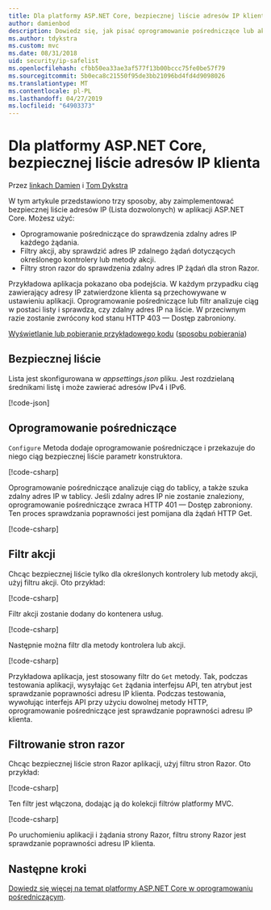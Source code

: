 ```yaml
---
title: Dla platformy ASP.NET Core, bezpiecznej liście adresów IP klienta
author: damienbod
description: Dowiedz się, jak pisać oprogramowanie pośredniczące lub akcji filtry, aby sprawdzić poprawność zdalnych adresów IP na liście zatwierdzonych adresów IP.
ms.author: tdykstra
ms.custom: mvc
ms.date: 08/31/2018
uid: security/ip-safelist
ms.openlocfilehash: cfbb50ea33ae3af577f13b00bccc75fe0be57f79
ms.sourcegitcommit: 5b0eca8c21550f95de3bb21096bd4fd4d9098026
ms.translationtype: MT
ms.contentlocale: pl-PL
ms.lasthandoff: 04/27/2019
ms.locfileid: "64903373"
---
```

# <a name="client-ip-safelist-for-aspnet-core"></a>Dla platformy ASP.NET Core, bezpiecznej liście adresów IP klienta

Przez [linkach Damien](https://twitter.com/damien_bod) i [Tom Dykstra](https://github.com/tdykstra)
 
W tym artykule przedstawiono trzy sposoby, aby zaimplementować bezpiecznej liście adresów IP (Lista dozwolonych) w aplikacji ASP.NET Core. Możesz użyć:

* Oprogramowanie pośredniczące do sprawdzenia zdalny adres IP każdego żądania.
* Filtry akcji, aby sprawdzić adres IP zdalnego żądań dotyczących określonego kontrolery lub metody akcji.
* Filtry stron razor do sprawdzenia zdalny adres IP żądań dla stron Razor.

Przykładowa aplikacja pokazano oba podejścia. W każdym przypadku ciąg zawierający adresy IP zatwierdzone klienta są przechowywane w ustawieniu aplikacji. Oprogramowanie pośredniczące lub filtr analizuje ciąg w postaci listy i sprawdza, czy zdalny adres IP na liście. W przeciwnym razie zostanie zwrócony kod stanu HTTP 403 — Dostęp zabroniony.

[Wyświetlanie lub pobieranie przykładowego kodu](https://github.com/aspnet/AspNetCore.Docs/tree/master/aspnetcore/security/ip-safelist/samples/2.x/ClientIpAspNetCore) ([sposobu pobierania](xref:index#how-to-download-a-sample))

## <a name="the-safelist"></a>Bezpiecznej liście

Lista jest skonfigurowana w *appsettings.json* pliku. Jest rozdzielaną średnikami listę i może zawierać adresów IPv4 i IPv6.

[!code-json[](ip-safelist/samples/2.x/ClientIpAspNetCore/appsettings.json?highlight=2)]

## <a name="middleware"></a>Oprogramowanie pośredniczące

`Configure` Metoda dodaje oprogramowanie pośredniczące i przekazuje do niego ciąg bezpiecznej liście parametr konstruktora.

[!code-csharp[](ip-safelist/samples/2.x/ClientIpAspNetCore/Startup.cs?name=snippet_Configure&highlight=7)]

Oprogramowanie pośredniczące analizuje ciąg do tablicy, a także szuka zdalny adres IP w tablicy. Jeśli zdalny adres IP nie zostanie znaleziony, oprogramowanie pośredniczące zwraca HTTP 401 — Dostęp zabroniony. Ten proces sprawdzania poprawności jest pomijana dla żądań HTTP Get.

[!code-csharp[](ip-safelist/samples/2.x/ClientIpAspNetCore/AdminSafeListMiddleware.cs?name=snippet_ClassOnly)]

## <a name="action-filter"></a>Filtr akcji

Chcąc bezpiecznej liście tylko dla określonych kontrolery lub metody akcji, użyj filtru akcji. Oto przykład: 

[!code-csharp[](ip-safelist/samples/2.x/ClientIpAspNetCore/Filters/ClientIdCheckFilter.cs)]

Filtr akcji zostanie dodany do kontenera usług.

[!code-csharp[](ip-safelist/samples/2.x/ClientIpAspNetCore/Startup.cs?name=snippet_ConfigureServices&highlight=3)]

Następnie można filtr dla metody kontrolera lub akcji.

[!code-csharp[](ip-safelist/samples/2.x/ClientIpAspNetCore/Controllers/ValuesController.cs?name=snippet_Filter&highlight=1)]

Przykładowa aplikacja, jest stosowany filtr do `Get` metody. Tak, podczas testowania aplikacji, wysyłając `Get` żądania interfejsu API, ten atrybut jest sprawdzanie poprawności adresu IP klienta. Podczas testowania, wywołując interfejs API przy użyciu dowolnej metody HTTP, oprogramowanie pośredniczące jest sprawdzanie poprawności adresu IP klienta.

## <a name="razor-pages-filter"></a>Filtrowanie stron razor 

Chcąc bezpiecznej liście stron Razor aplikacji, użyj filtru stron Razor. Oto przykład: 

[!code-csharp[](ip-safelist/samples/2.x/ClientIpAspNetCore/Filters/ClientIdCheckPageFilter.cs)]

Ten filtr jest włączona, dodając ją do kolekcji filtrów platformy MVC.

[!code-csharp[](ip-safelist/samples/2.x/ClientIpAspNetCore/Startup.cs?name=snippet_ConfigureServices&highlight=7-9)]

Po uruchomieniu aplikacji i żądania strony Razor, filtru strony Razor jest sprawdzanie poprawności adresu IP klienta.

## <a name="next-steps"></a>Następne kroki

[Dowiedz się więcej na temat platformy ASP.NET Core w oprogramowaniu pośredniczącym](xref:fundamentals/middleware/index).
